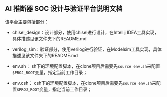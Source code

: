 



## AI 推断器 SOC 设计与验证平台说明文档



该平台主要包括部分：

- chisel_design：设计部分，使用chisel进行设计，在Intellij IDEA工具实现，具体描述见该文件夹下的README.md
- verilog_sim：验证部分，使用verilog进行验证，在Modelsim工具实现，具体描述见该文件夹下的README.md

- env.sh： sh下的环境配置脚本，在clone项目后需要先`source env.sh`来配置`$PROJ_ROOT`变量，指定当前工作目录；
- env.csh： csh下的环境配置脚本，在clone项目后需要先`source env.sh`来配置`$PROJ_ROOT`变量，指定当前工作目录；

